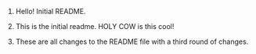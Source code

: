 1) Hello! Initial README.

2) This is the initial readme.  HOLY COW is this cool!  

3) These are all changes to the README file with a third round of changes. 